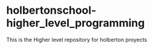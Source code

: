 # holbertonschool-higher_level_programming
This is the Higher level repository for holberton proyects
